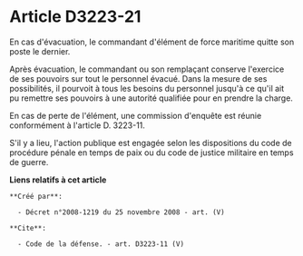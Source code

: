 # Article D3223-21

En cas d'évacuation, le commandant d'élément de force maritime quitte son poste le dernier. 

Après évacuation, le commandant ou son remplaçant conserve l'exercice de ses pouvoirs sur tout le personnel évacué. Dans la
mesure de ses possibilités, il pourvoit à tous les besoins du personnel jusqu'à ce qu'il ait pu remettre ses pouvoirs à une
autorité qualifiée pour en prendre la charge. 

En cas de perte de l'élément, une commission d'enquête est réunie conformément à l'article D. 3223-11.

S'il y a lieu, l'action publique est engagée selon les dispositions du code de procédure pénale en temps de paix ou du code
de justice militaire en temps de guerre.

**Liens relatifs à cet article**

	**Créé par**:

	  - Décret n°2008-1219 du 25 novembre 2008 - art. (V)

	**Cite**:

	  - Code de la défense. - art. D3223-11 (V)
